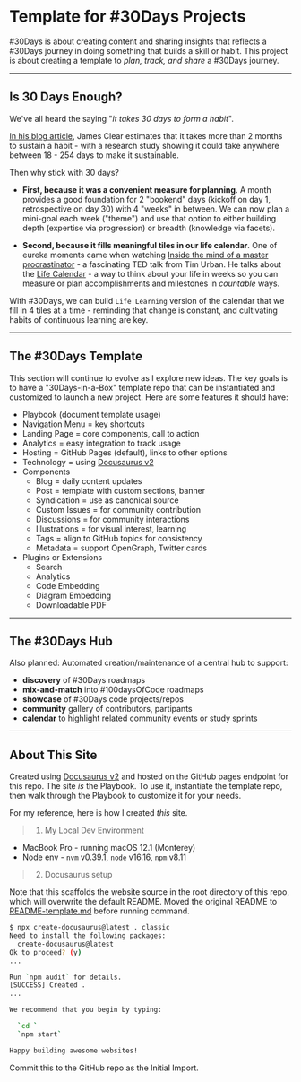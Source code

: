 # Template for #30Days Projects

#30Days is about creating content and sharing insights that reflects a #30Days journey in doing something that builds a skill or habit. 
This project is about creating a template to _plan, track, and share_ a #30Days journey.

---

## Is 30 Days Enough?

We've all heard the saying "_it takes 30 days to form a habit_". 

[In his blog article](https://jamesclear.com/new-habit), James Clear estimates that it takes more than 2 months to sustain a habit - with a research study showing it could take anywhere between 18 - 254 days to make it sustainable. 

Then why stick with 30 days?
 * **First, because it was a convenient measure for planning**. A month provides a good foundation for 2 "bookend" days (kickoff on day 1, retrospective on day 30) with 4 "weeks" in between. We can now plan a mini-goal each week ("theme") and use that option to either building depth (expertise via progression) or breadth (knowledge via facets).

* **Second, because it fills meaningful tiles in our life calendar**. One of eureka moments came when watching [Inside the mind of a master procrastinator](https://www.ted.com/talks/tim_urban_inside_the_mind_of_a_master_procrastinator?language=en) - a fascinating TED talk from Tim Urban. He talks about the [Life Calendar](https://waitbutwhy.com/2014/05/life-weeks.html) - a way to think about your life in weeks so you can measure or plan accomplishments and milestones in _countable_ ways. 

With #30Days, we can build `Life Learning` version of the calendar that we fill in 4 tiles at a time - reminding that change is constant, and cultivating habits of continuous learning are key.

---

## The #30Days Template

This section will continue to evolve as I explore new ideas. The key goals is to have a "30Days-in-a-Box" template repo that can be instantiated and customized to launch a new project. Here are some features it should have:

 * Playbook (document template usage)
 * Navigation Menu = key shortcuts
 * Landing Page = core components, call to action
 * Analytics = easy integration to track usage
 * Hosting = GitHub Pages (default), links to other options
 * Technology = using [Docusaurus v2](https://docusaurus.io)
 * Components
    - Blog = daily content updates
    - Post = template with custom sections, banner
    - Syndication = use as canonical source
    - Custom Issues = for community contribution
    - Discussions = for community interactions
    - Illustrations = for visual interest, learning
    - Tags = align to GitHub topics for consistency
    - Metadata = support OpenGraph, Twitter cards
 * Plugins or Extensions 
    - Search
    - Analytics
    - Code Embedding
    - Diagram Embedding
    - Downloadable PDF

---

## The #30Days Hub

Also planned: Automated creation/maintenance of a central hub to support: 
 * **discovery** of #30Days roadmaps
 * **mix-and-match** into #100daysOfCode roadmaps
 * **showcase** of #30Days code projects/repos
 * **community** gallery of contributors, partipants
 * **calendar** to highlight related community events or study sprints

---

## About This Site

Created using [Docusaurus v2](https://docusaurus.io) and hosted on the GitHub pages endpoint for this repo. The site *is* the Playbook. To use it, instantiate the template repo, then walk through the Playbook to customize it for your needs.

For my reference, here is how I created *this* site.

> 1. My Local Dev Environment

 * MacBook Pro - running macOS 12.1 (Monterey)
 * Node env - `nvm` v0.39.1, `node` v16.16, `npm` v8.11

> 2. Docusaurus setup

Note that this scaffolds the website source in the root directory of this repo, which will overwrite the default README. Moved the original README to [README-template.md](README-template.md) before running command.

```bash
$ npx create-docusaurus@latest . classic
Need to install the following packages:
  create-docusaurus@latest
Ok to proceed? (y) 
...

Run `npm audit` for details.
[SUCCESS] Created .
...

We recommend that you begin by typing:

  `cd `
  `npm start`

Happy building awesome websites!
```

Commit this to the GitHub repo as the Initial Import.